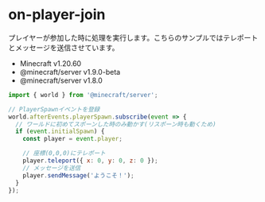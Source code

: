 # on-player-join
プレイヤーが参加した時に処理を実行します。こちらのサンプルではテレポートとメッセージを送信させています。

- Minecraft v1.20.60
- @minecraft/server v1.9.0-beta
- @minecraft/server v1.8.0

```js
import { world } from '@minecraft/server';

// PlayerSpawnイベントを登録
world.afterEvents.playerSpawn.subscribe(event => {
  // ワールドに初めてスポーンした時のみ動かす(リスポーン時も動くため)
  if (event.initialSpawn) {
    const player = event.player;

    // 座標(0,0,0)にテレポート
    player.teleport({ x: 0, y: 0, z: 0 });
    // メッセージを送信
    player.sendMessage('ようこそ！');
  }
});
```
